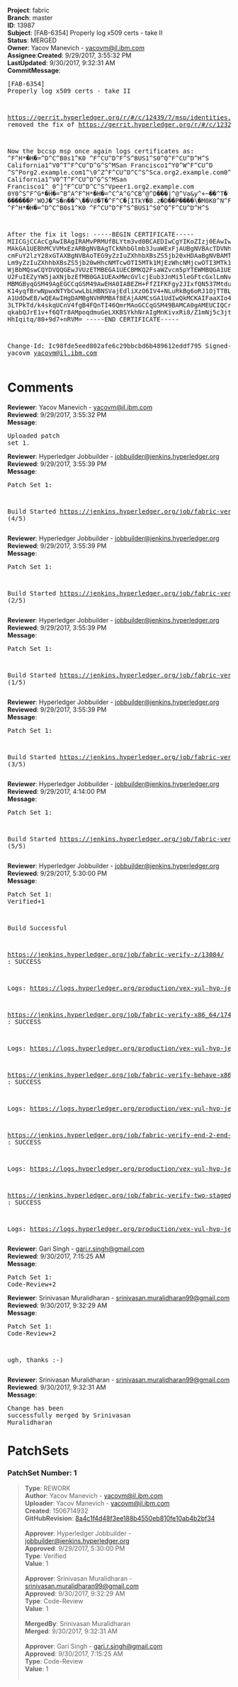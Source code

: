 <strong>Project</strong>: fabric</br><strong>Branch</strong>: master<br><strong>ID</strong>: 13987<br><strong>Subject</strong>: [FAB-6354] Properly log x509 certs - take II<br><strong>Status</strong>: MERGED<br><strong>Owner</strong>: Yacov Manevich - yacovm@il.ibm.com<br><strong>Assignee</strong>:<strong>Created</strong>: 9/29/2017, 3:55:32 PM<br><strong>LastUpdated</strong>: 9/30/2017, 9:32:31 AM<br><strong>CommitMessage</strong>:<br><pre>[FAB-6354] Properly log x509 certs - take II

https://gerrit.hyperledger.org/r/#/c/12439/7/msp/identities.go removed
the fix of https://gerrit.hyperledger.org/r/#/c/12321/

Now the bccsp msp once again logs certificates as:
^F^H*�H�=^D^C^B0s1^K0   ^F^CU^D^F^S^BUS1^S0^Q^F^CU^D^H^S
California1^V0^T^F^CU^D^G^S^MSan Francisco1^Y0^W^F^CU^D
^S^Porg2.example.com1^\0^Z^F^CU^D^C^S^Sca.org2.example.com0^^^W^M1709291944
California1^V0^T^F^CU^D^G^S^MSan Francisco1^_0^]^F^CU^D^C^S^Vpeer1.org2.example.com
0Y0^S^F^G*�H�=^B^A^F^H*�H�=^C^A^G^CB^@^D���|^@^Va&y^\+~��^T�
������P'WOJ�^S�n��^\��Vd�T�^F^C�[ITkY�B.z�D��P����\�M0K0^N^F^C
^F^H*�H�=^D^C^B0s1^K0   ^F^CU^D^F^S^BUS1^S0^Q^F^CU^D^H^S

After the fix it logs:
-----BEGIN CERTIFICATE-----
MIICGjCCAcCgAwIBAgIRAMvPRMUfBLYtm3vd0BCAEDIwCgYIKoZIzj0EAwIwczEL
MAkGA1UEBhMCVVMxEzARBgNVBAgTCkNhbGlmb3JuaWExFjAUBgNVBAcTDVNhbiBG
cmFuY2lzY28xGTAXBgNVBAoTEG9yZzIuZXhhbXBsZS5jb20xHDAaBgNVBAMTE2Nh
Lm9yZzIuZXhhbXBsZS5jb20wHhcNMTcwOTI5MTk1MjEzWhcNMjcwOTI3MTk1MjEz
WjBbMQswCQYDVQQGEwJVUzETMBEGA1UECBMKQ2FsaWZvcm5pYTEWMBQGA1UEBxMN
U2FuIEZyYW5jaXNjbzEfMB0GA1UEAxMWcGVlcjEub3JnMi5leGFtcGxlLmNvbTBZ
MBMGByqGSM49AgEGCCqGSM49AwEHA0IABEZH+FfZIFKFgy2JIxfQN537Mtduir3c
K14yqfBrwNpwxNTYbCwwLbLHBNSVajEdliXzO6IV4+NLuRkBg6oRJ1OjTTBLMA4G
A1UdDwEB/wQEAwIHgDAMBgNVHRMBAf8EAjAAMCsGA1UdIwQkMCKAIFaaXIo4XU88
3LTPkTd/k4skqUCnV4fgB4FQnTI46QmrMAoGCCqGSM49BAMCA0gAMEUCIQCrUGYo
qkabQJrE1v+f6QTr8AMpoqdmuGeLXKBSYkhNrAIgMnKivxRi8/Z1mNj5c3jtkMCB
HhIqitq/80+9d7+nRVM=
-----END CERTIFICATE-----

Change-Id: Ic98fde5eed802afe6c29bbcbd6b489612eddf795
Signed-off-by: yacovm <yacovm@il.ibm.com>
</pre><h1>Comments</h1><strong>Reviewer</strong>: Yacov Manevich - yacovm@il.ibm.com<br><strong>Reviewed</strong>: 9/29/2017, 3:55:32 PM<br><strong>Message</strong>: <pre>Uploaded patch set 1.</pre><strong>Reviewer</strong>: Hyperledger Jobbuilder - jobbuilder@jenkins.hyperledger.org<br><strong>Reviewed</strong>: 9/29/2017, 3:55:39 PM<br><strong>Message</strong>: <pre>Patch Set 1:

Build Started https://jenkins.hyperledger.org/job/fabric-verify-x86_64/17417/ (4/5)</pre><strong>Reviewer</strong>: Hyperledger Jobbuilder - jobbuilder@jenkins.hyperledger.org<br><strong>Reviewed</strong>: 9/29/2017, 3:55:39 PM<br><strong>Message</strong>: <pre>Patch Set 1:

Build Started https://jenkins.hyperledger.org/job/fabric-verify-end-2-end-x86_64/8991/ (2/5)</pre><strong>Reviewer</strong>: Hyperledger Jobbuilder - jobbuilder@jenkins.hyperledger.org<br><strong>Reviewed</strong>: 9/29/2017, 3:55:39 PM<br><strong>Message</strong>: <pre>Patch Set 1:

Build Started https://jenkins.hyperledger.org/job/fabric-verify-two-staged-ci-check-x86_64/183/ (1/5)</pre><strong>Reviewer</strong>: Hyperledger Jobbuilder - jobbuilder@jenkins.hyperledger.org<br><strong>Reviewed</strong>: 9/29/2017, 3:55:39 PM<br><strong>Message</strong>: <pre>Patch Set 1:

Build Started https://jenkins.hyperledger.org/job/fabric-verify-behave-x86_64/11422/ (3/5)</pre><strong>Reviewer</strong>: Hyperledger Jobbuilder - jobbuilder@jenkins.hyperledger.org<br><strong>Reviewed</strong>: 9/29/2017, 4:14:00 PM<br><strong>Message</strong>: <pre>Patch Set 1:

Build Started https://jenkins.hyperledger.org/job/fabric-verify-z/13084/ (5/5)</pre><strong>Reviewer</strong>: Hyperledger Jobbuilder - jobbuilder@jenkins.hyperledger.org<br><strong>Reviewed</strong>: 9/29/2017, 5:30:00 PM<br><strong>Message</strong>: <pre>Patch Set 1: Verified+1

Build Successful 

https://jenkins.hyperledger.org/job/fabric-verify-z/13084/ : SUCCESS

Logs: https://logs.hyperledger.org/production/vex-yul-hyp-jenkins-1/fabric-verify-z/13084

https://jenkins.hyperledger.org/job/fabric-verify-x86_64/17417/ : SUCCESS

Logs: https://logs.hyperledger.org/production/vex-yul-hyp-jenkins-1/fabric-verify-x86_64/17417

https://jenkins.hyperledger.org/job/fabric-verify-behave-x86_64/11422/ : SUCCESS

Logs: https://logs.hyperledger.org/production/vex-yul-hyp-jenkins-1/fabric-verify-behave-x86_64/11422

https://jenkins.hyperledger.org/job/fabric-verify-end-2-end-x86_64/8991/ : SUCCESS

Logs: https://logs.hyperledger.org/production/vex-yul-hyp-jenkins-1/fabric-verify-end-2-end-x86_64/8991

https://jenkins.hyperledger.org/job/fabric-verify-two-staged-ci-check-x86_64/183/ : SUCCESS

Logs: https://logs.hyperledger.org/production/vex-yul-hyp-jenkins-1/fabric-verify-two-staged-ci-check-x86_64/183</pre><strong>Reviewer</strong>: Gari Singh - gari.r.singh@gmail.com<br><strong>Reviewed</strong>: 9/30/2017, 7:15:25 AM<br><strong>Message</strong>: <pre>Patch Set 1: Code-Review+2</pre><strong>Reviewer</strong>: Srinivasan Muralidharan - srinivasan.muralidharan99@gmail.com<br><strong>Reviewed</strong>: 9/30/2017, 9:32:29 AM<br><strong>Message</strong>: <pre>Patch Set 1: Code-Review+2

ugh, thanks :-)</pre><strong>Reviewer</strong>: Srinivasan Muralidharan - srinivasan.muralidharan99@gmail.com<br><strong>Reviewed</strong>: 9/30/2017, 9:32:31 AM<br><strong>Message</strong>: <pre>Change has been successfully merged by Srinivasan Muralidharan</pre><h1>PatchSets</h1><h3>PatchSet Number: 1</h3><blockquote><strong>Type</strong>: REWORK<br><strong>Author</strong>: Yacov Manevich - yacovm@il.ibm.com<br><strong>Uploader</strong>: Yacov Manevich - yacovm@il.ibm.com<br><strong>Created</strong>: 1506714932<br><strong>GitHubRevision</strong>: [8a4c1f4d48f3ee188b4550eb810fe10ab4b2bf34](https://github.com/hyperledger/fabric/commit/8a4c1f4d48f3ee188b4550eb810fe10ab4b2bf34)<br><br><strong>Approver</strong>: Hyperledger Jobbuilder - jobbuilder@jenkins.hyperledger.org<br><strong>Approved</strong>: 9/29/2017, 5:30:00 PM<br><strong>Type</strong>: Verified<br><strong>Value</strong>: 1<br><br><strong>Approver</strong>: Srinivasan Muralidharan - srinivasan.muralidharan99@gmail.com<br><strong>Approved</strong>: 9/30/2017, 9:32:29 AM<br><strong>Type</strong>: Code-Review<br><strong>Value</strong>: 1<br><br><strong>MergedBy</strong>: Srinivasan Muralidharan<br><strong>Merged</strong>: 9/30/2017, 9:32:31 AM<br><br><strong>Approver</strong>: Gari Singh - gari.r.singh@gmail.com<br><strong>Approved</strong>: 9/30/2017, 7:15:25 AM<br><strong>Type</strong>: Code-Review<br><strong>Value</strong>: 1<br><br></blockquote>